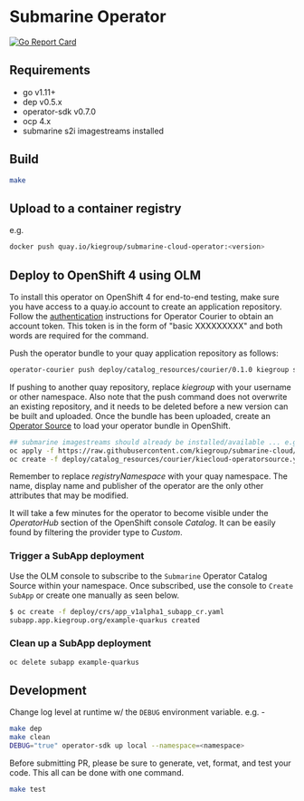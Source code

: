 # Submarine Operator

[![Go Report Card](https://goreportcard.com/badge/github.com/kiegroup/submarine-cloud-operator)](https://goreportcard.com/report/github.com/kiegroup/submarine-cloud-operator)

## Requirements

- go v1.11+
- dep v0.5.x
- operator-sdk v0.7.0
- ocp 4.x
- submarine s2i imagestreams installed

## Build

```bash
make
```

## Upload to a container registry

e.g.

```bash
docker push quay.io/kiegroup/submarine-cloud-operator:<version>
```

## Deploy to OpenShift 4 using OLM

To install this operator on OpenShift 4 for end-to-end testing, make sure you have access to a quay.io account to create an application repository. Follow the [authentication](https://github.com/operator-framework/operator-courier/#authentication) instructions for Operator Courier to obtain an account token. This token is in the form of "basic XXXXXXXXX" and both words are required for the command.

Push the operator bundle to your quay application repository as follows:

```bash
operator-courier push deploy/catalog_resources/courier/0.1.0 kiegroup submarinecloud-operator 0.1.0 "basic XXXXXXXXX"
```

If pushing to another quay repository, replace _kiegroup_ with your username or other namespace. Also note that the push command does not overwrite an existing repository, and it needs to be deleted before a new version can be built and uploaded. Once the bundle has been uploaded, create an [Operator Source](https://github.com/operator-framework/community-operators/blob/master/docs/testing-operators.md#linking-the-quay-application-repository-to-your-openshift-40-cluster) to load your operator bundle in OpenShift.

```bash
## submarine imagestreams should already be installed/available ... e.g.
oc apply -f https://raw.githubusercontent.com/kiegroup/submarine-cloud/master/s2i/submarine-imagestream.yaml -n openshift
oc create -f deploy/catalog_resources/courier/kiecloud-operatorsource.yaml
```

Remember to replace _registryNamespace_ with your quay namespace. The name, display name and publisher of the operator are the only other attributes that may be modified.

It will take a few minutes for the operator to become visible under the _OperatorHub_ section of the OpenShift console _Catalog_. It can be easily found by filtering the provider type to _Custom_.

### Trigger a SubApp deployment

Use the OLM console to subscribe to the `Submarine` Operator Catalog Source within your namespace. Once subscribed, use the console to `Create SubApp` or create one manually as seen below.

```bash
$ oc create -f deploy/crs/app_v1alpha1_subapp_cr.yaml
subapp.app.kiegroup.org/example-quarkus created
```

### Clean up a SubApp deployment

```bash
oc delete subapp example-quarkus
```

## Development

Change log level at runtime w/ the `DEBUG` environment variable. e.g. -

```bash
make dep
make clean
DEBUG="true" operator-sdk up local --namespace=<namespace>
```

Before submitting PR, please be sure to generate, vet, format, and test your code. This all can be done with one command.

```bash
make test
```
